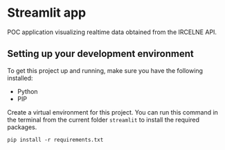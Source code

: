 # Streamlit app

POC application visualizing realtime data obtained from the IRCELNE API.

## Setting up your development environment
To get this project up and running, make sure you have the following installed:
* Python 
* PIP
  
Create a virtual environment for this project. You can run this command in the terminal from the current folder `streamlit` to install the required packages.
```
pip install -r requirements.txt
```